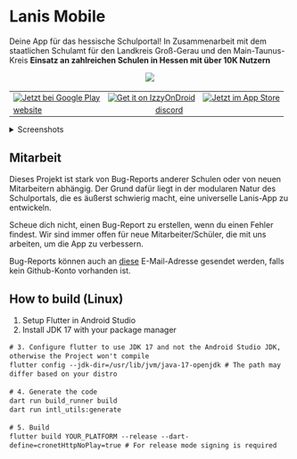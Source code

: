 # Lanis Mobile


Deine App für das hessische Schulportal! In Zusammenarbeit mit dem staatlichen Schulamt für den Landkreis Groß-Gerau und den Main-Taunus-Kreis
**Einsatz an zahlreichen Schulen in Hessen mit über 10K Nutzern**

<p align="center">
    <img src="https://github.com/alessioC42/lanis-mobile/assets/84250128/19d30436-32f7-4cbe-b78e-f2fee3583c28" width="60%">
</p>

<table>
    <tr>
        <td colspan='2'>
            <a href='https://play.google.com/store/apps/details?id=io.github.alessioc42.sph&pcampaignid=pcampaignidMKT-Other-global-all-co-prtnr-py-PartBadge-Mar2515-1'><img alt='Jetzt bei Google Play' src='https://play.google.com/intl/en_us/badges/static/images/badges/de_badge_web_generic.png' style='height: 71px'/></a>
        </td>
        <td colspan='2'>
            <a href="https://apt.izzysoft.de/fdroid/index/apk/io.github.alessioc42.sph"><img src="https://www.martinstoeckli.ch/images/izzy-on-droid-badge-en.png" alt="Get it on IzzyOnDroid" style="height: 56px;"></a>
        </td>
        <td colspan='2'>
            <a href='https://apps.apple.com/de/app/lanis-mobile/id6511247743?l=en-GB'><img alt='Jetzt im App Store' src='https://lanis-mobile.github.io/assets/ios-badge.svg' style='height: 61px'/></a>
        </td>
    </tr>
    <tr>
        <td colspan='3'>
            <a href='https://lanis-mobile.github.io/'>website</a>
        </td>
        <td colspan='3'>
            <a href='https://discord.gg/MGYaSetUsY'>discord</a>
        </td>
    </tr>
</table>

<p></p>
<details>
  <summary>Screenshots</summary>
<div style="text-align: center;">
  <img src="fastlane/metadata/android/en-US/images/phoneScreenshots/01.png" width="250" >
  <img src="fastlane/metadata/android/en-US/images/phoneScreenshots/02.png" width="250" >
  <img src="fastlane/metadata/android/en-US/images/phoneScreenshots/03.png" width="250" >
  <img src="fastlane/metadata/android/en-US/images/phoneScreenshots/04.png" width="250" >
  <img src="fastlane/metadata/android/en-US/images/phoneScreenshots/05.png" width="250" >
  <img src="fastlane/metadata/android/en-US/images/phoneScreenshots/06.png" width="250" >
  <img src="fastlane/metadata/android/en-US/images/phoneScreenshots/07.png" width="250" >

</div>
</details>

## Mitarbeit
Dieses Projekt ist stark von Bug-Reports anderer Schulen oder von neuen Mitarbeitern abhängig. Der Grund dafür liegt in
der modularen Natur des Schulportals, die es äußerst schwierig macht, eine universelle Lanis-App zu entwickeln.

Scheue dich nicht, einen Bug-Report zu erstellen, wenn du einen Fehler findest. Wir sind immer offen für neue Mitarbeiter/Schüler, die mit uns arbeiten, um die App zu verbessern.

Bug-Reports können auch an <a href="mailto:lanis-mobile@alessioc42.dev">diese</a> E-Mail-Adresse gesendet werden, falls kein Github-Konto vorhanden ist.

## How to build (Linux)
1. Setup Flutter in Android Studio
2. Install JDK 17 with your package manager
```shell
# 3. Configure flutter to use JDK 17 and not the Android Studio JDK, otherwise the Project won't compile
flutter config --jdk-dir=/usr/lib/jvm/java-17-openjdk # The path may differ based on your distro

# 4. Generate the code
dart run build_runner build
dart run intl_utils:generate

# 5. Build
flutter build YOUR_PLATFORM --release --dart-define=cronetHttpNoPlay=true # For release mode signing is required
```
